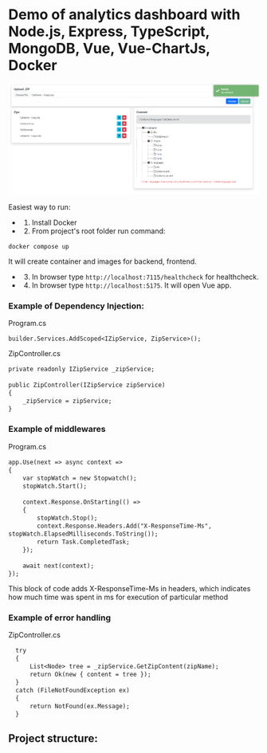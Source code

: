 # Demo of analytics dashboard with Node.js, Express, TypeScript, MongoDB, Vue, Vue-ChartJs, Docker

![app](app.png)

Easiest way to run:
 - 1. Install Docker
 - 2. From project's root folder run command:
 ```
 docker compose up
 ```
 It will create container and images for backend, frontend.
 - 3. In browser type ``` http://localhost:7115/healthcheck ``` for healthcheck.
 - 4. In browser type ``` http://localhost:5175 ```. It will open Vue app.

### Example of Dependency Injection:
Program.cs
``` 
builder.Services.AddScoped<IZipService, ZipService>();
```
ZipController.cs 
```
private readonly IZipService _zipService;

public ZipController(IZipService zipService)
{
    _zipService = zipService;
}
```
 
### Example of middlewares
Program.cs
```
app.Use(next => async context =>
{
    var stopWatch = new Stopwatch();
    stopWatch.Start();

    context.Response.OnStarting(() =>
    {
        stopWatch.Stop();
        context.Response.Headers.Add("X-ResponseTime-Ms", stopWatch.ElapsedMilliseconds.ToString());
        return Task.CompletedTask;
    });

    await next(context);
});
```
This block of code adds X-ResponseTime-Ms in headers, which indicates how much time was spent in ms for execution of particular method

### Example of error handling
ZipController.cs
```
  try
  {
      List<Node> tree = _zipService.GetZipContent(zipName);
      return Ok(new { content = tree });
  }
  catch (FileNotFoundException ex)
  {
      return NotFound(ex.Message);
  }
  ```
 
 ## Project structure:
